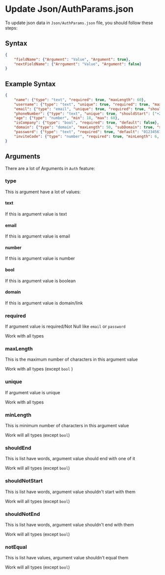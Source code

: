 # Update Json/AuthParams.json

To update json data in `Json/AuthParams.json` file, you should follow these steps:

## Syntax

```json
{
    "fieldName": {"Argument": "Value", "Argument": true},
    "nextFieldName": {"Arrgument": "Value", "Argument": false}
}
```

## Example Syntax

```json
{
    "name": {"type": "text", "required": true, "maxLength": 60},
    "username": {"type": "text", "unique": true, "required": true, "maxLength": 60, "minLength": 10},
    "email": {"type": "email", "unique": true, "required": true, "shouldEnd": ["gmail.com", "outlook.com"], "shouldNotStart": ["inex.own", "ammarelkhteb"], "shouldNotEnd": ["localhost", "127.0.0.1"], "notEqual": ["inex.own@gmail.com", "ammarelkhteb@gmail.com"] , "maxLength": 100, "minLength": 10},
    "phoneNumber": {"type": "text", "unique": true, "shouldStart": ["+20", "+1"], "notEqual": ["+201096730619"]},
    "age": {"type": "number", "min": 18, "max": 60},
    "isCompany": {"type": "bool", "required": true, "default": false},
    "domain": {"type": "domain", "maxLength": 50, "subDomain": true, "subDir": true, "shouldEnd": [".com", ".org"], "notEqual": ["https://inexteam.blogspot.com", "https://github.com/AmmarBasha2011/INEX-SPA"]},
    "password": {"type": "text", "required": true, "default": "0123456789", "maxLength": 60, "minLength": 8},
    "inviteCode": {"type": "number", "required": true, "minLength": 6, "maxLength": 6, "equal": ["012345", "123456", "234567", "345678", "456789"]}
}
```

## Arguments

There are a lot of Arguments in `Auth` feature:

### type

This is argument have a lot of values:

#### text

If this is argument value is text

#### email

If this is argument value is email

#### number

If this is argument value is number

#### bool

If this is argument value is boolean

#### domain

If this is argument value is domain/link

### required

If argument value is required/Not Null like `email` or `password`&#x20;

Work with all types

### maxLength

This is the maximum number of characters in this argument value

Work with all types (except `bool` )

### unique

If argument value is unique

Work with all types

### minLength

This is minimum number of characters in this argument value

Work will all types (except `bool`)

### shouldEnd

This is list have words, argument value should end with one of it

Work will all types (except `bool`)

### shouldNotStart

This is list have words, argument value shouldn't start with them

Work will all types (except `bool`)

### shouldNotEnd

This is list have words, argument value shouldn't end with them

Work will all types (except `bool`)

### notEqual

This is list have values, argument value shouldn't equal them

Work will all types (except `bool`)
